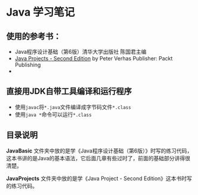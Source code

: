 # Java 学习笔记
## 使用的参考书：
- Java程序设计基础（第6版）清华大学出版社 陈国君主编
- [Java Projects - Second Edition](https://learning.oreilly.com/library/view/java-projects-/9781789131895/) by Peter Verhas Publisher: Packt Publishing
- 
## 直接用JDK自带工具编译和运行程序
- 使用`javac`将`*.java`文件编译成字节码文件`*.class`
- 使用`java *`命令可以运行`*.class`

## 目录说明

**JavaBasic** 文件夹中放的是学《Java程序设计基础（第6版）》时写的练习代码，这本书讲的是Java的基本语法，它后面几章有些过时了，前面的基础部分讲得很清楚。

**JavaProjects** 文件夹中放的是学《Java Project - Second Edition》这本书时写的练习代码。